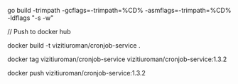 
go build -trimpath -gcflags=-trimpath=%CD% -asmflags=-trimpath=%CD% -ldflags "-s -w"

// Push to docker hub

docker build -t vizitiuroman/cronjob-service .

docker tag vizitiuroman/cronjob-service vizitiuroman/cronjob-service:1.3.2

docker push vizitiuroman/cronjob-service:1.3.2